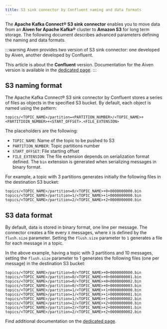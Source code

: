 ```yaml
---
title: S3 sink connector by Confluent naming and data formats
---
```


The **Apache Kafka Connect® S3 sink connector** enables you to move data from an **Aiven for Apache Kafka®** cluster to **Amazon S3** for long term storage.
The following document describes advanced parameters defining the naming and data formats.

:::warning
Aiven provides two version of S3 sink connector: one developed by Aiven,
another developed by Confluent.

<!-- vale off -->
This article is about the **Confluent** version. Documentation for the
Aiven version is available in the
[dedicated page](s3-sink-additional-parameters).
:::
<!-- vale on -->

## S3 naming format

The Apache Kafka Connect® S3 sink connector by Confluent stores a series
of files as objects in the specified S3 bucket. By default, each object
is named using the pattern:

```
topics/<TOPIC_NAME>/partition=<PARTITION_NUMBER>/<TOPIC_NAME>+<PARTITIOIN_NUMBER>+<START_OFFSET>.<FILE_EXTENSION>
```

The placeholders are the following:

-   `TOPIC_NAME`: Name of the topic to be pushed to S3
-   `PARTITION_NUMBER`: Topic partitions number
-   `START_OFFSET`: File starting offset
-   `FILE_EXTENSION`: The file extension depends on serialization format
    defined. The `bin` extension is generated when serializing messages
    in binary format.

For example, a topic with 3 partitions generates initially the following
files in the destination S3 bucket:

```
topics/<TOPIC_NAME>/partition=0/<TOPIC_NAME>+0+0000000000.bin
topics/<TOPIC_NAME>/partition=1/<TOPIC_NAME>+1+0000000000.bin
topics/<TOPIC_NAME>/partition=2/<TOPIC_NAME>+2+0000000000.bin
```

## S3 data format

By default, data is stored in binary format, one line per message. The
connector creates a file every `X` messages, where `X` is defined by the
`flush.size` parameter. Setting the `flush.size` parameter to `1`
generates a file for each message in a topic.

In the above example, having a topic with 3 partitions and 10 messages,
setting the `flush.size` parameter to 1 generates the following files
(one per message) in the destination S3 bucket:

```
topics/<TOPIC_NAME>/partition=0/<TOPIC_NAME>+0+0000000000.bin
topics/<TOPIC_NAME>/partition=0/<TOPIC_NAME>+0+0000000001.bin
topics/<TOPIC_NAME>/partition=0/<TOPIC_NAME>+0+0000000002.bin
topics/<TOPIC_NAME>/partition=0/<TOPIC_NAME>+0+0000000003.bin
topics/<TOPIC_NAME>/partition=1/<TOPIC_NAME>+1+0000000000.bin
topics/<TOPIC_NAME>/partition=1/<TOPIC_NAME>+1+0000000001.bin
topics/<TOPIC_NAME>/partition=1/<TOPIC_NAME>+1+0000000002.bin
topics/<TOPIC_NAME>/partition=2/<TOPIC_NAME>+2+0000000000.bin
topics/<TOPIC_NAME>/partition=2/<TOPIC_NAME>+2+0000000001.bin
topics/<TOPIC_NAME>/partition=2/<TOPIC_NAME>+2+0000000002.bin
```

Find additional documentation on the [dedicated
page](https://docs.confluent.io/5.0.0/connect/kafka-connect-s3/index).
